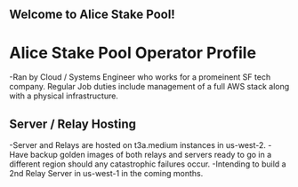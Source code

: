## Welcome to Alice Stake Pool!

# Alice Stake Pool Operator Profile
-Ran by Cloud / Systems Engineer who works for a promeinent SF tech company. Regular Job duties include management of a full AWS stack along with a physical infrastructure.

## Server / Relay Hosting
-Server and Relays are hosted on t3a.medium instances in us-west-2.
-Have backup golden images of both relays and servers ready to go in a different region should any catastrophic failures occur.
-Intending to build a 2nd Relay Server in us-west-1 in the coming months.
